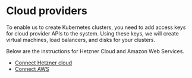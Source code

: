 Cloud providers
===============

To enable us to create Kubernetes clusters, you need to add access keys for cloud provider APIs to the system.
Using these keys, we will create virtual machines, load balancers, and disks for your clusters.

Below are the instructions for Hetzner Cloud and Amazon Web Services.

* [Connect Hetzner cloud](connect-hetzner-cloud.md)
* [Connect AWS](connect-aws.md)
